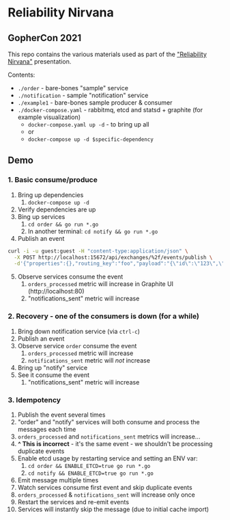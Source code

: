 # Reliability Nirvana
## GopherCon 2021

This repo contains the various materials used as part of the ["Reliability Nirvana"](https://www.gophercon.com/agenda/speakers/1221929) 
presentation.

Contents:

* `./order` - bare-bones "sample" service
* `./notification` - sample "notification" service
* `./example1` - bare-bones sample producer & consumer
* `./docker-compose.yaml` - rabbitmq, etcd and statsd + graphite (for example visualization)
  * `docker-compose.yaml up -d` - to bring up all
  * or 
  * `docker-compose up -d $specific-dependency`

## Demo

### 1. Basic consume/produce

1. Bring up dependencies
   1. `docker-compose up -d`
2. Verify dependencies are up
3. Bing up services
   1. `cd order && go run *.go`
   2. In another terminal: `cd notify && go run *.go`
4. Publish an event
```bash
curl -i -u guest:guest -H "content-type:application/json" \
  -X POST http://localhost:15672/api/exchanges/%2f/events/publish \
  -d'{"properties":{},"routing_key":"foo","payload":"{\"id\":\"123\",\"type\":\"new_order\"}","payload_encoding":"string"}'
```
5. Observe services consume the event
   1. `orders_processed` metric will increase in Graphite UI (http://localhost:80)
   2. "notifications_sent" metric will increase

### 2. Recovery - one of the consumers is down (for a while)

1. Bring down notification service (via `ctrl-c`)
2. Publish an event
3. Observe service `order` consume the event
   1. `orders_processed` metric will increase
   2. `notifications_sent` metric will _not_ increase
4. Bring up "notify" service
5. See it consume the event
   1. "notifications_sent" metric will increase

### 3. Idempotency

1. Publish the event several times
2. "order" and "notify" services will both consume and process the messages each time
3. `orders_processed` and `notifications_sent` metrics will increase...
4. **^ This is incorrect** - it's the same event - we shouldn't be processing duplicate events
5. Enable etcd usage by restarting service and setting an ENV var:
   1. `cd order && ENABLE_ETCD=true go run *.go`
   2. `cd notify && ENABLE_ETCD=true go run *.go`
6. Emit message multiple times
7. Watch services consume first event and skip duplicate events
8. `orders_processed` & `notifications_sent` will increase only once
9. Restart the services and re-emit events
10. Services will instantly skip the message (due to initial cache import)
